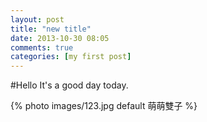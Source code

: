 ```yaml
---
layout: post
title: "new title"
date: 2013-10-30 08:05
comments: true
categories: [my first post]
---
```

#Hello
It's a good day today.

{% photo images/123.jpg default 萌萌雙子 %}


